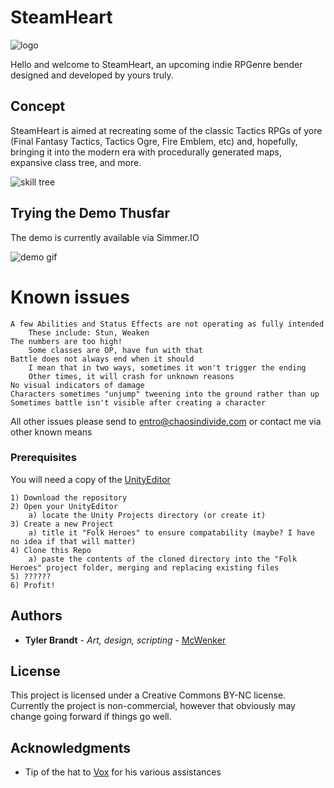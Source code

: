 # SteamHeart

![logo](Assets/Textures/UI/LOGO.png ":)")

Hello and welcome to SteamHeart, an upcoming indie RPGenre bender designed and developed by yours truly.

## Concept

SteamHeart is aimed at recreating some of the classic Tactics RPGs of yore (Final Fantasy Tactics, Tactics Ogre, Fire Emblem, etc)
and, hopefully, bringing it into the modern era with procedurally generated maps, expansive class tree, and more.

![skill tree](DemoImages/skilltree_alpha.gif "there's already much more in store...")

## Trying the Demo Thusfar

The demo is currently available via Simmer.IO

![[demo gif](DemoImages/AIitemsabilities.gif)](https://simmer.io/@McWenker/~fef8cab1-d84a-22f3-5e73-b31a69505c01)

# Known issues
	A few Abilities and Status Effects are not operating as fully intended
		These include: Stun, Weaken
	The numbers are too high!
		Some classes are OP, have fun with that
	Battle does not always end when it should
		I mean that in two ways, sometimes it won't trigger the ending
		Other times, it will crash for unknown reasons
	No visual indicators of damage
	Characters sometimes "unjump" tweening into the ground rather than up
	Sometimes battle isn't visible after creating a character

All other issues please send to entro@chaosindivide.com or contact me via other known means


### Prerequisites

You will need a copy of the [UnityEditor](https://unity3d.com/)

	1) Download the repository
	2) Open your UnityEditor
		a) locate the Unity Projects directory (or create it)
	3) Create a new Project
		a) title it "Folk Heroes" to ensure compatability (maybe? I have no idea if that will matter)
	4) Clone this Repo
		a) paste the contents of the cloned directory into the "Folk Heroes" project folder, merging and replacing existing files
	5) ??????
	6) Profit!

## Authors

* **Tyler Brandt** - *Art, design, scripting* - [McWenker](https://github.com/McWenker/)

## License

This project is licensed under a Creative Commons BY-NC license. Currently the project is non-commercial, however that obviously may change going forward if things go well.

## Acknowledgments

* Tip of the hat to [Vox](https://github.com/vox) for his various assistances
